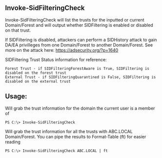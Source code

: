 Invoke-SidFilteringCheck
----------------
Invoke-SidFilteringCheck will list the trusts for the inputted or current Domain/Forest and will output whether SIDFiltering is enabled or disabled on that trust. 
 
If SIDFiltering is disabled, attackers can perform a SIDHistory attack to gain DA/EA privilleges from one Domain/Forest to another Domain/Forest. See more on the attack here:
https://adsecurity.org/?p=1640

SIDFiltering Trust Status information for reference:

    Forest Trust - if SIDFilteringForestAware is True, SIDFiltering is disabled on the forest trust
    External Trust - if SIDFilteringQuarantined is False, SIDFiltering is disabled on the external trust

Usage:
----------------
Will grab the trust information for the domain the current user is a member of

    PS C:\> Invoke-SidFilteringCheck
                

Will grab the trust information for all the trusts with ABC.LOCAL Domain/Forest. You can pipe the results to Format-Table (ft) for easier reading

    PS C:\> Invoke-SidFilteringCheck ABC.LOCAL | ft

